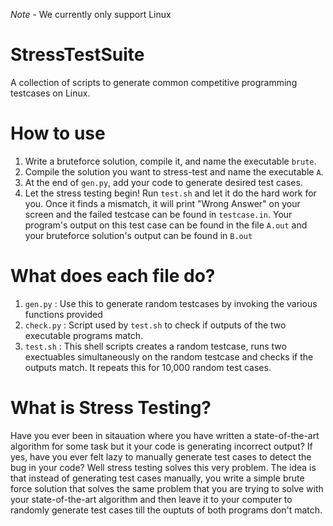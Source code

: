 *Note* - We currently only support Linux

# StressTestSuite
A collection of scripts to generate common competitive programming testcases on Linux.

# How to use

1. Write a bruteforce solution, compile it, and name the executable `brute`.
2. Compile the solution you want to stress-test and name the executable `A`.
3. At the end of `gen.py`, add your code to generate desired test cases.
4. Let the stress testing begin! Run `test.sh` and let it do the hard work for you. Once it finds a mismatch, it will print "Wrong Answer" on your screen and the failed testcase can be found in `testcase.in`. Your program's output on this test case can be found in the file `A.out` and your bruteforce solution's output can be found in `B.out`


# What does each file do?

1. `gen.py` : Use this to generate random testcases by invoking the various functions provided
2. `check.py` : Script used by `test.sh` to check if outputs of the two executable programs match.
2. `test.sh` : This shell scripts creates a random testcase, runs two exectuables simultaneously on the random testcase and checks if the outputs match. It repeats this for 10,000 random test cases.





# What is Stress Testing?

Have you ever been in sitauation where you have written a state-of-the-art algorithm for some task but it your code is generating incorrect output? If yes, have you ever felt lazy to manually generate test cases to detect the bug in your code? Well stress testing solves this very problem. The idea is that instead of generating test cases manually, you write a simple brute force solution that solves the same problem that you are trying to solve with your state-of-the-art algorithm and then leave it to your computer to randomly generate test cases till the ouptuts of both programs don't match.
